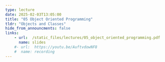 ```yaml
---
type: lecture
date: 2025-02-03T13:05:00
title: "05 Object Oriented Programming" 
tldr: "Objects and Classes"
hide_from_announcments: false
links: 
    - url:  /static_files/lectures/05_object_oriented_programming.pdf
      name: slides
    #- url:  https://youtu.be/AuftvdowNF8
    #  name: recording
---
```

